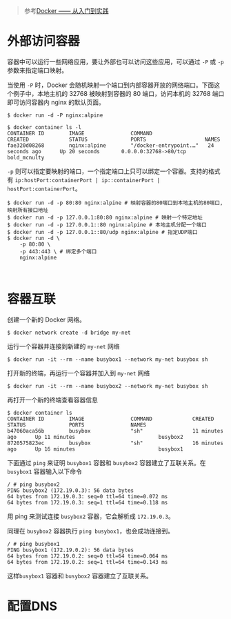 > 参考[Docker —— 从入门到实践](https://yeasy.gitbook.io/docker_practice/)

# 外部访问容器

容器中可以运行一些网络应用，要让外部也可以访问这些应用，可以通过 `-P` 或 `-p` 参数来指定端口映射。

当使用 `-P` 时，Docker 会随机映射一个端口到内部容器开放的网络端口。下面这个例子中，本地主机的 32768 被映射到容器的 80 端口，访问本机的 32768 端口即可访问容器内 nginx 的默认页面。

```shell
$ docker run -d -P nginx:alpine

$ docker container ls -l
CONTAINER ID        IMAGE               COMMAND                  CREATED             STATUS              PORTS                   NAMES
fae320d08268        nginx:alpine        "/docker-entrypoint.…"   24 seconds ago      Up 20 seconds       0.0.0.0:32768->80/tcp   bold_mcnulty
```

`-p` 则可以指定要映射的端口，一个指定端口上只可以绑定一个容器。支持的格式有 `ip:hostPort:containerPort | ip::containerPort | hostPort:containerPort`。

```shell
$ docker run -d -p 80:80 nginx:alpine # 映射容器的80端口到本地主机的80端口, 映射所有接口地址
$ docker run -d -p 127.0.0.1:80:80 nginx:alpine # 映射一个特定地址
$ docker run -d -p 127.0.0.1::80 nginx:alpine # 本地主机分配一个端口
$ docker run -d -p 127.0.0.1::80/udp nginx:alpine # 指定UDP端口
$ docker run -d \
    -p 80:80 \
    -p 443:443 \ # 绑定多个端口
    nginx:alpine



```





# 容器互联

创建一个新的 Docker 网络。

```shell
$ docker network create -d bridge my-net
```

运行一个容器并连接到新建的 `my-net` 网络

```shell
$ docker run -it --rm --name busybox1 --network my-net busybox sh
```

打开新的终端，再运行一个容器并加入到 `my-net` 网络

```shell
$ docker run -it --rm --name busybox2 --network my-net busybox sh
```

再打开一个新的终端查看容器信息

```shell
$ docker container ls
CONTAINER ID        IMAGE               COMMAND             CREATED             STATUS              PORTS               NAMES
b47060aca56b        busybox             "sh"                11 minutes ago      Up 11 minutes                           busybox2
8720575823ec        busybox             "sh"                16 minutes ago      Up 16 minutes                           busybox1
```

下面通过 `ping` 来证明 `busybox1` 容器和 `busybox2` 容器建立了互联关系。在 `busybox1` 容器输入以下命令

```shell
/ # ping busybox2
PING busybox2 (172.19.0.3): 56 data bytes
64 bytes from 172.19.0.3: seq=0 ttl=64 time=0.072 ms
64 bytes from 172.19.0.3: seq=1 ttl=64 time=0.118 ms
```

用 ping 来测试连接 `busybox2` 容器，它会解析成 `172.19.0.3`。

同理在 `busybox2` 容器执行 `ping busybox1`，也会成功连接到。

```shell
/ # ping busybox1
PING busybox1 (172.19.0.2): 56 data bytes
64 bytes from 172.19.0.2: seq=0 ttl=64 time=0.064 ms
64 bytes from 172.19.0.2: seq=1 ttl=64 time=0.143 ms
```

这样`busybox1` 容器和 `busybox2` 容器建立了互联关系。





# 配置DNS